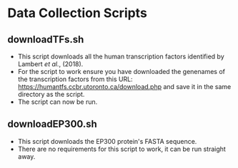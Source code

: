 # Data Collection Scripts
## downloadTFs.sh
- This script downloads all the human transcription factors identified by Lambert _et al._, (2018). 
- For the script to work ensure you have downloaded the genenames of the transcription factors from this URL: https://humantfs.ccbr.utoronto.ca/download.php and save it in the same directory as the script.
- The script can now be run.

## downloadEP300.sh
- This script downloads the EP300 protein's FASTA sequence.
- There are no requirements for this script to work, it can be run straight away. 
